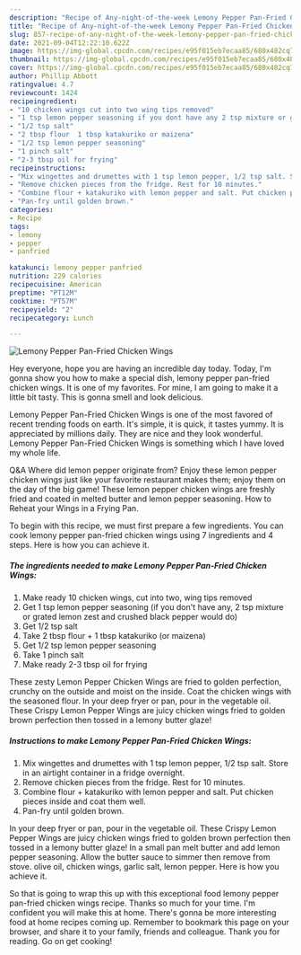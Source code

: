 ```yaml
---
description: "Recipe of Any-night-of-the-week Lemony Pepper Pan-Fried Chicken Wings"
title: "Recipe of Any-night-of-the-week Lemony Pepper Pan-Fried Chicken Wings"
slug: 857-recipe-of-any-night-of-the-week-lemony-pepper-pan-fried-chicken-wings
date: 2021-09-04T12:22:10.622Z
image: https://img-global.cpcdn.com/recipes/e95f015eb7ecaa85/680x482cq70/lemony-pepper-pan-fried-chicken-wings-recipe-main-photo.jpg
thumbnail: https://img-global.cpcdn.com/recipes/e95f015eb7ecaa85/680x482cq70/lemony-pepper-pan-fried-chicken-wings-recipe-main-photo.jpg
cover: https://img-global.cpcdn.com/recipes/e95f015eb7ecaa85/680x482cq70/lemony-pepper-pan-fried-chicken-wings-recipe-main-photo.jpg
author: Phillip Abbott
ratingvalue: 4.7
reviewcount: 1424
recipeingredient:
- "10 chicken wings cut into two wing tips removed"
- "1 tsp lemon pepper seasoning if you dont have any 2 tsp mixture or grated lemon zest and crushed black pepper would do"
- "1/2 tsp salt"
- "2 tbsp flour  1 tbsp katakuriko or maizena"
- "1/2 tsp lemon pepper seasoning"
- "1 pinch salt"
- "2-3 tbsp oil for frying"
recipeinstructions:
- "Mix wingettes and drumettes with 1 tsp lemon pepper, 1/2 tsp salt. Store in an airtight container in a fridge overnight."
- "Remove chicken pieces from the fridge. Rest for 10 minutes."
- "Combine flour + katakuriko with lemon pepper and salt. Put chicken pieces inside and coat them well."
- "Pan-fry until golden brown."
categories:
- Recipe
tags:
- lemony
- pepper
- panfried

katakunci: lemony pepper panfried 
nutrition: 229 calories
recipecuisine: American
preptime: "PT12M"
cooktime: "PT57M"
recipeyield: "2"
recipecategory: Lunch

---
```



![Lemony Pepper Pan-Fried Chicken Wings](https://img-global.cpcdn.com/recipes/e95f015eb7ecaa85/680x482cq70/lemony-pepper-pan-fried-chicken-wings-recipe-main-photo.jpg)

Hey everyone, hope you are having an incredible day today. Today, I'm gonna show you how to make a special dish, lemony pepper pan-fried chicken wings. It is one of my favorites. For mine, I am going to make it a little bit tasty. This is gonna smell and look delicious.

Lemony Pepper Pan-Fried Chicken Wings is one of the most favored of recent trending foods on earth. It's simple, it is quick, it tastes yummy. It is appreciated by millions daily. They are nice and they look wonderful. Lemony Pepper Pan-Fried Chicken Wings is something which I have loved my whole life.

Q&amp;A Where did lemon pepper originate from? Enjoy these lemon pepper chicken wings just like your favorite restaurant makes them; enjoy them on the day of the big game! These lemon pepper chicken wings are freshly fried and coated in melted butter and lemon pepper seasoning. How to Reheat your Wings in a Frying Pan.


To begin with this recipe, we must first prepare a few ingredients. You can cook lemony pepper pan-fried chicken wings using 7 ingredients and 4 steps. Here is how you can achieve it.

<!--inarticleads1-->

##### The ingredients needed to make Lemony Pepper Pan-Fried Chicken Wings:

1. Make ready 10 chicken wings, cut into two, wing tips removed
1. Get 1 tsp lemon pepper seasoning (if you don&#39;t have any, 2 tsp mixture or grated lemon zest and crushed black pepper would do)
1. Get 1/2 tsp salt
1. Take 2 tbsp flour + 1 tbsp katakuriko (or maizena)
1. Get 1/2 tsp lemon pepper seasoning
1. Take 1 pinch salt
1. Make ready 2-3 tbsp oil for frying


These zesty Lemon Pepper Chicken Wings are fried to golden perfection, crunchy on the outside and moist on the inside. Coat the chicken wings with the seasoned flour. In your deep fryer or pan, pour in the vegetable oil. These Crispy Lemon Pepper Wings are juicy chicken wings fried to golden brown perfection then tossed in a lemony butter glaze! 

<!--inarticleads2-->

##### Instructions to make Lemony Pepper Pan-Fried Chicken Wings:

1. Mix wingettes and drumettes with 1 tsp lemon pepper, 1/2 tsp salt. Store in an airtight container in a fridge overnight.
1. Remove chicken pieces from the fridge. Rest for 10 minutes.
1. Combine flour + katakuriko with lemon pepper and salt. Put chicken pieces inside and coat them well.
1. Pan-fry until golden brown.


In your deep fryer or pan, pour in the vegetable oil. These Crispy Lemon Pepper Wings are juicy chicken wings fried to golden brown perfection then tossed in a lemony butter glaze! In a small pan melt butter and add lemon pepper seasoning. Allow the butter sauce to simmer then remove from stove. olive oil, chicken wings, garlic salt, lemon pepper. Here is how you achieve it. 

So that is going to wrap this up with this exceptional food lemony pepper pan-fried chicken wings recipe. Thanks so much for your time. I'm confident you will make this at home. There's gonna be more interesting food at home recipes coming up. Remember to bookmark this page on your browser, and share it to your family, friends and colleague. Thank you for reading. Go on get cooking!
